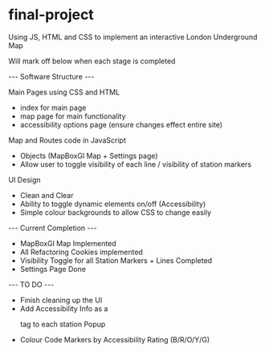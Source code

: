 # final-project
Using JS, HTML and CSS to implement an interactive London Underground Map

Will mark off below when each stage is completed

--- Software Structure ---

Main Pages using CSS and HTML
- index for main page
- map page for main functionality
- accessibility options page (ensure changes effect entire site)

Map and Routes code in JavaScript
- Objects (MapBoxGl Map + Settings page)
- Allow user to toggle visibility of each line / visibility of station markers

UI Design
- Clean and Clear
- Ability to toggle dynamic elements on/off (Accessibility)
- Simple colour backgrounds to allow CSS to change easily

--- Current Completion ---
- MapBoxGl Map Implemented
- All Refactoring Cookies implemented
- Visibility Toggle for all Station Markers + Lines Completed
- Settings Page Done

--- TO DO ---
- Finish cleaning up the UI
- Add Accessibility Info as a <p> tag to each station Popup
- Colour Code Markers by Accessibility Rating (B/R/O/Y/G)
